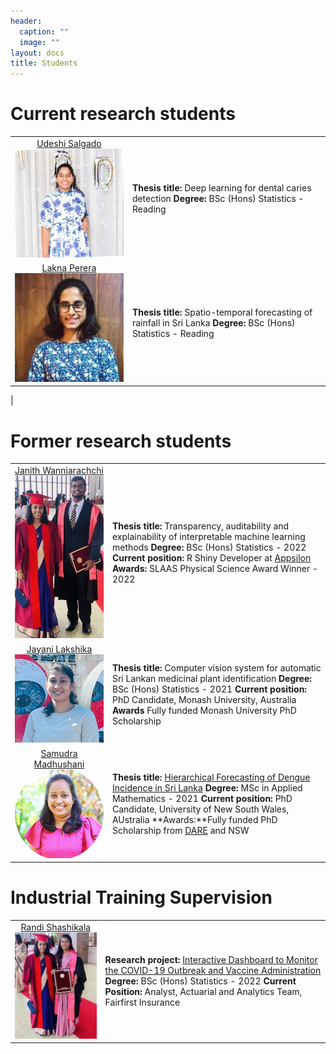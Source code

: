 ```yaml
---
header:
  caption: ""
  image: ""
layout: docs
title: Students
---
```

# Current research students



|       ||
|:-----:|:---|
| [Udeshi Salgado](https://www.linkedin.com/in/udeshi-salgado/?originalSubdomain=lk)  ![](udeshi.jpeg) | **Thesis title:** Deep learning for dental caries detection **Degree:** BSc (Hons) Statistics - Reading  |
| [Lakna Perera](https://www.linkedin.com/in/lakna-perera/?trk=public_profile_browsemap&originalSubdomain=lk)  ![](lakna.jpeg) |**Thesis title:** Spatio-temporal forecasting of rainfall in Sri Lanka  **Degree:** BSc (Hons) Statistics - Reading
|












# Former research students
|       ||
|:-----:|:---|
|[ Janith Wanniarachchi](https://janithwanni.netlify.app/) ![](janith.jpg)  |**Thesis title:** Transparency, auditability and explainability of interpretable machine learning methods **Degree:** BSc (Hons) Statistics - 2022 **Current position:** R Shiny Developer at [Appsilon](https://appsilon.com/) **Awards:** SLAAS Physical Science Award Winner - 2022 |
|[ Jayani Lakshika](https://jayanilakshika.netlify.app/) ![](jayani.png) | **Thesis title:** Computer vision system for automatic Sri Lankan medicinal plant identification **Degree:** BSc (Hons) Statistics - 2021 **Current position:** PhD Candidate, Monash University, Australia **Awards** Fully funded Monash University PhD Scholarship |
|[Samudra Madhushani](https://darecentre.org.au/portfolio_page/samudra-madushani/)![](samudra.png)|**Thesis title:**  [Hierarchical Forecasting of Dengue Incidence in Sri Lanka](https://samudramadushani.github.io/HierarchicalForecasting/SlidesCodingR.html#1) **Degree:** MSc in Applied Mathematics - 2021 **Current position:** PhD Candidate, University of New South Wales, AUstralia **Awards:**Fully funded PhD Scholarship from [DARE](https://darecentre.org.au/) and NSW|



# Industrial Training Supervision 



|     ||
|:---:|:---|
|    [Randi Shashikala](https://www.linkedin.com/in/randi-shashikala-b885351b8/) ![](randi.jpg)        | **Research project:** [Interactive Dashboard to Monitor the COVID-19 Outbreak and Vaccine Administration](https://thiyangt.github.io/coviddashboard/) **Degree:** BSc (Hons) Statistics - 2022 **Current Position:** Analyst, Actuarial and Analytics Team, Fairfirst Insurance |



